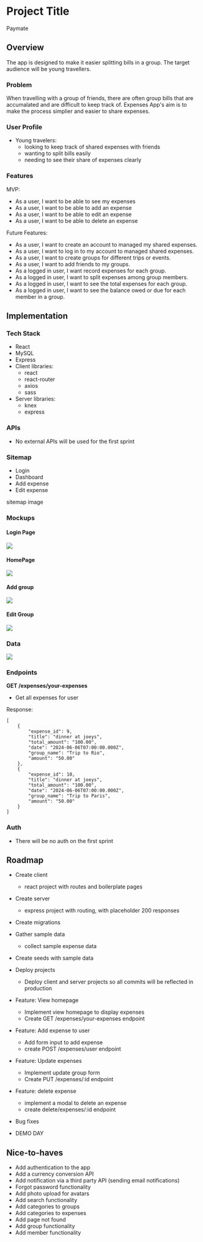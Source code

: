 # Project Title

Paymate

## Overview

The app is designed to make it easier splitting bills in a group. The target audience will be young travellers.

### Problem

When travelling with a group of friends, there are often group bills that are accumalated and are difficult to keep track of. Expenses App's aim is to make the process simplier and easier to share expenses.

### User Profile

- Young travelers:
  - looking to keep track of shared expenses with friends
  - wanting to split bills easily
  - needing to see their share of expenses clearly

### Features

MVP:

- As a user, I want to be able to see my expenses
- As a user, I want to be able to add an expense
- As a user, I want to be able to edit an expense
- As a user, I want to be able to delete an expense

Future Features:

- As a user, I want to create an account to managed my shared expenses.
- As a user, I want to log in to my account to managed shared expenses.
- As a user, I want to create groups for different trips or events.
- As a user, I want to add friends to my groups.
- As a logged in user, I want record expenses for each group.
- As a logged in user, I want to split expenses among group members.
- As a logged in user, I want to see the total expenses for each group.
- As a logged in user, I want to see the balance owed or due for each member in a group.

## Implementation

### Tech Stack

- React
- MySQL
- Express
- Client libraries:
  - react
  - react-router
  - axios
  - sass
- Server libraries:
  - knex
  - express

### APIs

- No external APIs will be used for the first sprint

### Sitemap

- Login
- Dashboard
- Add expense
- Edit expense

sitemap image

### Mockups

#### Login Page

![](home.png)

#### HomePage

![](register.png)

#### Add group

![](login.png)

#### Edit Group

![](view-groups.png)

### Data

![](sql-diagram.png)

### Endpoints

**GET /expenses/your-expenses**

- Get all expenses for user

Response:

```
[
    {
        "expense_id": 9,
        "title": "dinner at joeys",
        "total_amount": "100.00",
        "date": "2024-06-06T07:00:00.000Z",
        "group_name": "Trip to Rio",
        "amount": "50.00"
    },
    {
        "expense_id": 10,
        "title": "dinner at joeys",
        "total_amount": "100.00",
        "date": "2024-06-06T07:00:00.000Z",
        "group_name": "Trip to Paris",
        "amount": "50.00"
    }
]
```

### Auth

- There will be no auth on the first sprint

## Roadmap

- Create client

  - react project with routes and boilerplate pages

- Create server

  - express project with routing, with placeholder 200 responses

- Create migrations

- Gather sample data

  - collect sample expense data

- Create seeds with sample data

- Deploy projects

  - Deploy client and server projects so all commits will be reflected in production

- Feature: View homepage

  - Implement view homepage to display expenses
  - Create GET /expenses/your-expenses endpoint

- Feature: Add expense to user

  - Add form input to add expense
  - create POST /expenses/user endpoint

- Feature: Update expenses

  - Implement update group form
  - Create PUT /expenses/:id
    endpoint

- Feature: delete expense

  - implement a modal to delete an expense
  - create delete/expenses/:id endpoint

- Bug fixes

- DEMO DAY

## Nice-to-haves

- Add authentication to the app
- Add a currency conversion API
- Add notification via a third party API (sending email notifications)
- Forgot password functionality
- Add photo upload for avatars
- Add search functionality
- Add categories to groups
- Add categories to expenses
- Add page not found
- Add group functionality
- Add member functionality
